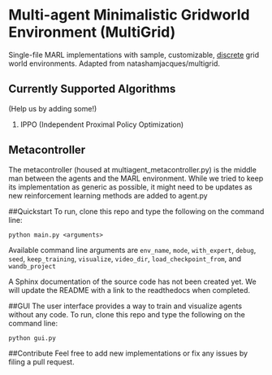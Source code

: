 # Multi-agent Minimalistic Gridworld Environment (MultiGrid)

Single-file MARL implementations with sample, customizable, <u>discrete</u> grid world environments. Adapted from natashamjacques/multigrid.

## Currently Supported Algorithms
(Help us by adding some!)

1. IPPO (Independent Proximal Policy Optimization)


## Metacontroller
The metacontroller (housed at multiagent_metacontroller.py) is the middle man between the agents and the MARL environment. While we tried to keep its implementation as generic as possible, it might need to be updates as new reinforcement learning methods are added to agent.py

##Quickstart
To run, clone this repo and type the following on the command line:
```
python main.py <arguments>
```

Available command line arguments are ``env_name``, ``mode``, ``with_expert``, ``debug``, ``seed``, ``keep_training``, ``visualize``, ``video_dir``, ``load_checkpoint_from``, and ``wandb_project``

A Sphinx documentation of the source code has not been created yet. We will update the README with a link to the readthedocs when completed.

##GUI
The user interface provides a way to train and visualize agents without any code.
To run, clone this repo and type the following on the command line:

```
python gui.py
```


##Contribute
Feel free to add new implementations or fix any issues by filing a pull request.
